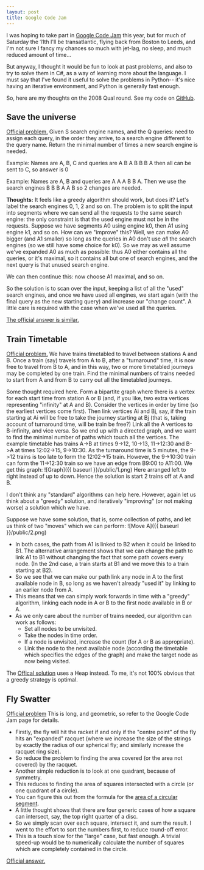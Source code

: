 ```yaml
---
layout: post
title: Google Code Jam
---
```


I was hoping to take part in [Google Code Jam](https://code.google.com/codejam) this year, but for much of Saturday the 11th I'll be transatlantic, flying back from Boston to Leeds, and I'm not sure I fancy my chances so much with jet-lag, no sleep, and much reduced amount of time...

But anyway, I thought it would be fun to look at past problems, and also to try to solve them in C#, as a way of learning more about the language.  I must say that I've found it useful to solve the problems in Python-- it's nice having an iterative environment, and Python is generally fast enough.

So, here are my thoughts on the 2008 Qual round.  See my code on [GitHub](https://github.com/MatthewDaws/CodeJam/tree/master/2008_qual).

<!--more-->

## Save the universe ##

[Official problem.](https://code.google.com/codejam/contest/32013/dashboard#s=p0)  Given S search engine names, and the Q queries: need to assign each query, in the order they arrive, to a search engine different to the query name.  Return the minimal number of times a new search engine is needed.

Example: Names are A, B, C and queries are A B A B B B A then all can be sent to C, so answer is 0  

Example: Names are A, B and queries are A A A B B A.  Then we use the search engines B B B A A B so 2 changes are needed.

**Thoughts:** It feels like a greedy algorithm should work, but does it?  Let's label the search engines 0, 1, 2 and so on.  The problem is to split the input into segments where we can send all the requests to the same search engine: the only constraint is that the used engine must not be in the requests.  Suppose we have segments A0 using engine k0, then A1 using engine k1, and so on.  How can we "improve" this?  Well, we can make A0 bigger (and A1 smaller) so long as the queries in A0 don't use _all_ the search engines (so we still have some choice for k0).  So we may as well assume we've expanded A0 as much as possible: thus A0 either contains all the queries, or it's maximal, so it contains all but one of search engines, and the next query is that unused search engine.

We can then continue this: now choose A1 maximal, and so on.

So the solution is to scan over the input, keeping a list of all the "used" search engines, and once we have used all engines, we start again (with the final query as the new starting query) and increase our "change count".  A little care is required with the case when we've used all the queries.

[The official answer is similar.](https://code.google.com/codejam/contest/32013/dashboard#s=a&a=0)

## Train Timetable ##

[Official problem.](https://code.google.com/codejam/contest/32013/dashboard#s=p1) We have trains timetabled to travel between stations A and B.  Once a train (say) travels from A to B, after a "turnaround" time, it is now free to travel from B to A, and in this way, two or more timetabled journeys may be completed by one train.  Find the minimal numbers of trains needed to start from A and from B to carry out all the timetabled journeys.

Some thought required here.  Form a bipartite graph where there is a vertex for each start time from station A or B (and, if you like, two extra vertices representing "infinity" at A and B).  Consider the vertices in order by time (so the earliest vertices come first).  Then link vertices Ai and Bj, say, if the train starting at Ai will be free to take the journey starting at Bj (that is, taking account of turnaround time, will be train be free?)  Link all the A vertices to B-infinity, and vice versa.  So we end up with a directed graph, and we want to find the minimal number of paths which touch all the vertices.  The example timetable has trains A->B at times 9->12, 10->13, 11->12:30 and B->A at times 12:02->15, 9->10:30.  As the turnaround time is 5 minutes, the 9->12 trains is too late to form the 12:02->15 train.  However, the 9->10:30 train can form the 11->12:30 train so we have an edge from B9:00 to A11:00.  We get this graph: ![Graph]({{ baseurl }}/public/1.png) Here arranged left to right instead of up to down.  Hence the solution is start 2 trains off at A and B.

I don't think any "standard" algorithms can help here.  However, again let us think about a "greedy" solution, and iteratively "improving" (or not making worse) a solution which we have.

Suppose we have some solution, that is, some collection of paths, and let us think of two "moves" which we can perform:
![Move A]({{ baseurl }}/public/2.png)

   - In both cases, the path from A1 is linked to B2 when it could be linked to B1.  The alternative arrangement shows that we can change the path to link A1 to B1 without changing the fact that some path covers every node.  (In the 2nd case, a train starts at B1 and we move this to a train starting at B2).
   - So we see that we can make our path link any node in A to the first available node in B, so long as we haven't already "used it" by linking to an earlier node from A.
   - This means that we can simply work forwards in time with a "greedy" algorithm, linking each node in A or B to the first node available in B or A.
   - As we only care about the number of trains needed, our algorithm can work as follows:
      - Set all nodes to be unvisited.
      - Take the nodes in time order.
      - If a node is unvisited, increase the count (for A or B as appropriate).
      - Link the node to the next available node (according the timetable which specifies the edges of the graph) and make the target node as now being visited.

The [Offical solution](https://code.google.com/codejam/contest/32013/dashboard#s=a&a=1) uses a Heap instead.  To me, it's not 100% obvious that a greedy strategy is optimal.


## Fly Swatter ##

[Official problem](https://code.google.com/codejam/contest/32013/dashboard#s=p2&a=3) This is long, and geometric, so refer to the Google Code Jam page for details.

   - Firstly, the fly will hit the racket if and only if the "centre point" of the fly hits an "expanded" racquet (where we increase the size of the strings by exactly the radius of our spherical fly; and similarly increase the racquet ring size). 
   - So reduce the problem to finding the area covered (or the area not covered) by the racquet.
   - Another simple reduction is to look at one quadrant, because of symmetry.
   - This reduces to finding the area of squares intersected with a circle (or one quadrant of a circle). 
   - You can figure this out from the formula for the [area of a circular segment](https://en.wikipedia.org/wiki/Circular_segment).
   - A little thought shows that there are four generic cases of how a square can intersect, say, the top right quarter of a disc.
   - So we simply scan over each square, intersect it, and sum the result.  I went to the effort to sort the numbers first, to reduce round-off error.
   - This is a touch slow for the "large" case, but fast enough.  A trivial speed-up would be to numerically calculate the number of squares which are completely contained in the circle.

[Official answer.](https://code.google.com/codejam/contest/32013/dashboard#s=a&a=2)